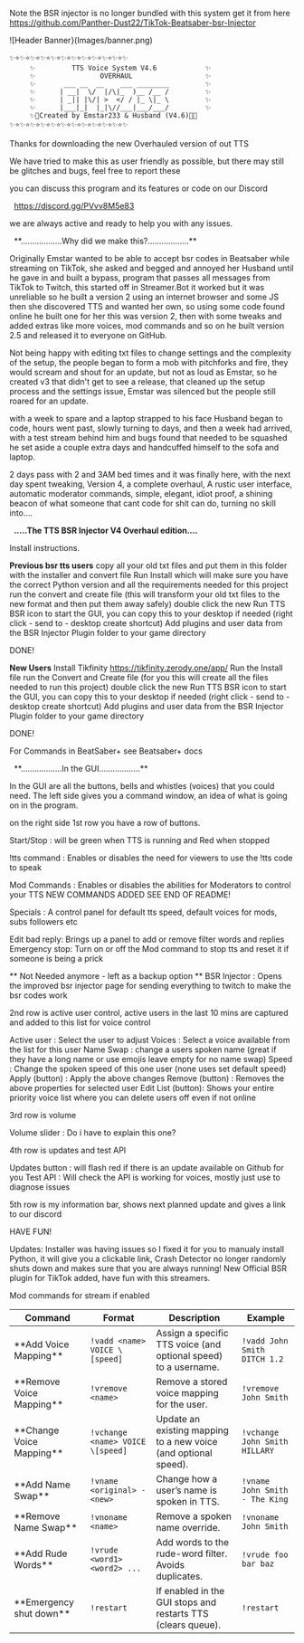 Note the BSR injector is no longer bundled with this system
get it from here https://github.com/Panther-Dust22/TikTok-Beatsaber-bsr-Injector

![Header Banner}(Images/banner.png)

```
✨⭐✨⭐✨⭐✨⭐✨⭐✨⭐✨⭐✨⭐✨⭐✨⭐✨⭐✨
     ✨         TTS Voice System V4.6            ✨
     ✨                OVERHAUL                  ✨
     ✨       ___ __  __    ___ ________         ✨
     ✨      | __|  \/  |/\|_  )__ /__ /         ✨
     ✨      | _|| |\/| >  </ / |_ \|_ \         ✨
     ✨      |___|_|  |_|\//___|___/___/         ✨
     ✨💫Created by Emstar233 & Husband (V4.6)💫✨
✨⭐✨⭐✨⭐✨⭐✨⭐✨⭐✨⭐✨⭐✨⭐✨⭐✨⭐✨
```  


Thanks for downloading the new Overhauled version of out TTS

We have tried to make this as user friendly as possible,
but there may still be glitches and bugs, feel free to report these

you can discuss this program and its features or code on our Discord

               https://discord.gg/PVvv8M5e83

we are always active and ready to help you with any issues.

             \*\*..................Why did we make this?...............…\*\*


Originally Emstar wanted to be able to accept bsr codes in Beatsaber while streaming on TikTok,
she asked and begged and annoyed her Husband until he gave in and built a bypass,
program that passes all messages from TikTok to Twitch, this started off in Streamer.Bot
it worked but it was unreliable so he built a version 2 using an internet browser and some JS
then she discovered TTS and wanted her own, so using some code found online he built one for her
this was version 2, then with some tweaks and added extras like more voices, mod commands and so on
he built version 2.5 and released it to everyone on GitHub.

Not being happy with editing txt files to change settings and the complexity of the setup,
the people began to form a mob with pitchforks and fire, they would scream and shout for an update,
but not as loud as Emstar, so he created v3 that didn't get to see a release, that cleaned up the
setup process and the settings issue, Emstar was silenced but the people still roared for an update.

with a week to spare and a laptop strapped to his face Husband began to code, hours went past,
slowly turning to days, and then a week had arrived, with a test stream behind him and bugs
found that needed to be squashed he set aside a couple extra days and
handcuffed himself to the sofa and laptop.

2 days pass with 2 and 3AM bed times and it was finally here, with the next day spent tweaking,
Version 4, a complete overhaul, A rustic user interface, automatic moderator commands, simple,
elegant, idiot proof, a shining beacon of what someone that cant code for shit can do, turning no skill into....



                  **.....The TTS BSR Injector V4 Overhaul edition....**

Install instructions.

**Previous bsr tts users**
copy all your old txt files and put them in this folder with the installer and convert file
Run Install which will make sure you have the correct Python version and all the requirements needed for this project
run the convert and create file (this will transform your old txt files to the new format and then put them away safely)
double click the new Run TTS BSR icon to start the GUI, you can copy this to your desktop if needed (right click - send to - desktop create shortcut)
Add plugins and user data from the BSR Injector Plugin folder to your game directory

DONE!

**New Users**
Install Tikfinity https://tikfinity.zerody.one/app/
Run the Install file
run the Convert and Create file (for you this will create all the files needed to run this project)
double click the new Run TTS BSR icon to start the GUI, you can copy this to your desktop if needed (right click - send to - desktop create shortcut)
Add plugins and user data from the BSR Injector Plugin folder to your game directory

DONE!

For Commands in BeatSaber+ see Beatsaber+ docs

                    \*\*..................In the GUI...............…\*\*




In the GUI are all the buttons, bells and whistles (voices) that you could need.
The left side gives you a command window, an idea of what is going on in the program.



on the right side 1st row you have a row of buttons.



Start/Stop    : will be green when TTS is running and Red when stopped

!tts command  : Enables or disables the need for viewers to use the !tts code to speak

Mod Commands  : Enables or disables the abilities for Moderators to control your TTS NEW COMMANDS ADDED SEE END OF README!

Specials      : A control panel for default tts speed, default voices for mods, subs followers etc

Edit bad reply: Brings up a panel to add or remove filter words and replies
Emergency stop: Turn on or off the Mod command to stop tts and reset it if someone is being a prick

** Not Needed anymore - left as a backup option **
BSR Injector  : Opens the improved bsr injector page for sending everything to twitch to make the bsr codes work


2nd row is active user control, active users in the last 10 mins are captured and added to this list for voice control


Active user       : Select the user to adjust
Voices            : Select a voice available from the list for this user
Name Swap         : change a users spoken name (great if they have a long name or use emojis leave empty for no name swap)
Speed             : Change the spoken speed of this one user (none uses set default speed)
Apply (button)    : Apply the above changes
Remove (button)   : Removes the above properties for selected user
Edit List (button): Shows your entire priority voice list where you can delete users off even if not online

3rd row is volume

Volume slider     : Do i have to explain this one?

4th row is updates and test API

Updates button    : will flash red if there is an update available on Github for you
Test API          : Will check the API is working for voices, mostly just use to diagnose issues

5th row is my information bar, shows next planned update and gives a link to our discord

HAVE FUN!

Updates: Installer was having issues so I fixed it for you to manualy install Python, it will give you a clickable link, Crash Detector no longer randomly shuts down and makes sure that you are always running!
New Official BSR plugin for TikTok added, have fun with this streamers.

Mod commands for stream if enabled

| Command                  | Format                          | Description                                                     | Example                        |
| ------------------------ | ------------------------------- | --------------------------------------------------------------- | ------------------------------ |
| \*\*Add Voice Mapping\*\*    | `!vadd <name> VOICE \[speed]`    | Assign a specific TTS voice (and optional speed) to a username. | `!vadd John Smith DITCH 1.2`   |
| \*\*Remove Voice Mapping\*\* | `!vremove <name>`               | Remove a stored voice mapping for the user.                     | `!vremove John Smith`          |
| \*\*Change Voice Mapping\*\* | `!vchange <name> VOICE \[speed]` | Update an existing mapping to a new voice (and optional speed). | `!vchange John Smith HILLARY`  |
| \*\*Add Name Swap\*\*        | `!vname <original> - <new>`     | Change how a user’s name is spoken in TTS.                      | `!vname John Smith - The King` |
| \*\*Remove Name Swap\*\*     | `!vnoname <name>`               | Remove a spoken name override.                                  | `!vnoname John Smith`          |
| \*\*Add Rude Words\*\*       | `!vrude <word1> <word2> ...`    | Add words to the rude-word filter. Avoids duplicates.           | `!vrude foo bar baz`           |
| \*\*Emergency shut down\*\*  | `!restart`                      | If enabled in the GUI stops and restarts TTS (clears queue).    | `!restart          `           |

